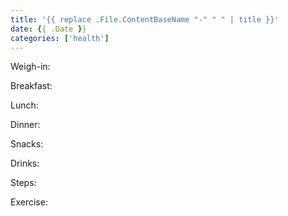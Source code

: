```yaml
---
title: '{{ replace .File.ContentBaseName "-" " " | title }}'
date: {{ .Date }}
categories: ['health']
---
```


<!--more-->

Weigh-in: 

Breakfast:

Lunch: 

Dinner: 

Snacks:

Drinks: 

Steps: 

Exercise: 